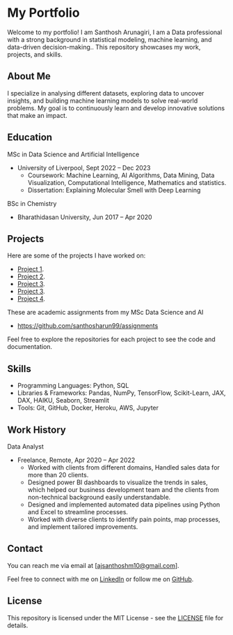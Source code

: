# My Portfolio

Welcome to my portfolio! I am Santhosh Arunagiri, I am a Data professional with a strong background in statistical modeling, machine learning, and data-driven decision-making.. This repository showcases my work, projects, and skills.

## About Me

I specialize in analysing different datasets, exploring data to uncover insights, and building machine learning models to solve real-world problems. My goal is to continuously learn and develop innovative solutions that make an impact.

## Education

MSc in Data Science and Artificial Intelligence 
 - University of Liverpool, Sept 2022 – Dec 2023 
     - Coursework: Machine Learning, AI Algorithms, Data Mining, Data Visualization, Computational Intelligence, Mathematics and statistics. 
     - Dissertation: Explaining Molecular Smell with Deep Learning 

BSc in Chemistry 
 - Bharathidasan University, Jun 2017 – Apr 2020 

## Projects

Here are some of the projects I have worked on:

- [Project 1](https://github.com/santhosharun99/Explaining-molecular-smell-with-deep-learning).
- [Project 2](https://github.com/santhosharun99/Womens-Tennis-Stats-since-2007).
- [Project 3](https://github.com/santhosharun99/IPL-data-visualisation).
- [Project 3](https://github.com/santhosharun99/stock-price-prediction).
- [Project 4]([https://github.com/santhosharun99/stock-price-prediction](https://github.com/santhosharun99/World-Heritage-Sites-and-Marine-Protected-Areas-Mapping)).

These are academic assignments from my MSc Data Science and AI
- https://github.com/santhosharun99/assignments
  
Feel free to explore the repositories for each project to see the code and documentation.

## Skills

- Programming Languages: Python, SQL
- Libraries & Frameworks: Pandas, NumPy, TensorFlow, Scikit-Learn, JAX, DAX, HAIKU, Seaborn, Streamlit
- Tools: Git, GitHub, Docker, Heroku, AWS, Jupyter

## Work History

Data Analyst 
 - Freelance, Remote, Apr 2020 – Apr 2022 
    - Worked with clients from different domains, Handled sales data for more than 20 clients. 
    - Designed power BI dashboards to visualize the trends in sales, which helped our business development team and the clients from non-technical         background easily understandable. 
    - Designed and implemented automated data pipelines using Python and Excel to streamline processes. 
    - Worked with diverse clients to identify pain points, map processes, and implement tailored improvements. 

## Contact

You can reach me via email at [ajsanthoshm10@gmail.com].

Feel free to connect with me on 
[LinkedIn](https://www.linkedin.com/in/santhosh-arunagiri/) or follow me on 
[GitHub](https://github.com/santhosharun99).

## License

This repository is licensed under the MIT License - see the [LICENSE](LICENSE) file for details.
